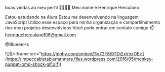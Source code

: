 boas vindas ao meu perfil 🐱‍👤🐱‍👤
Meu nome é Henrique Herculano

Estou estudando na Alura
Estou me desenvolvendo na linguagem JavaScript
Utilizo esse espaço para minha organização e compartilhamento dos meu projetos desenvolvidos
Você pode entrar em contato comigo 📫
henriqueherculano106@gmail.com

@BlueeeHs

![]([<iframe src="https://giphy.com/embed/3o72F8t9TDi2xVnxOE>](https://impeccabletablemanners.files.wordpress.com/2016/05/monkey-puppet-omg-shock-gif.gif))
